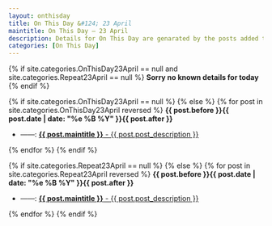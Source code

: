 ```yaml
---
layout: onthisday
title: On This Day &#124; 23 April
maintitle: On This Day — 23 April
description: Details for On This Day are genarated by the posts added to the website so the content is subject to changes/updates over time.
categories: [On This Day]
---
```


{% if site.categories.OnThisDay23April == null and site.categories.Repeat23April == null %}
<strong>Sorry no known details for today</strong>
{% endif %}

{% if site.categories.OnThisDay23April == null %}
{% else %}
{% for post in site.categories.OnThisDay23April reversed %}
<strong>{{ post.before }}{{ post.date | date: "%e %B %Y" }}{{ post.after }}</strong>
<ul>
<li> ——: <a href="{{ post.url }}"><strong>{{ post.maintitle }}</strong> - {{ post.post_description }}</a></li>
</ul>
{% endfor %}
{% endif %}

{% if site.categories.Repeat23April == null %}
{% else %}
{% for post in site.categories.Repeat23April reversed %}
<strong>{{ post.before }}{{ post.date | date: "%e %B %Y" }}{{ post.after }}</strong>
<ul>
<li> ——: <a href="{{ post.url }}"><strong>{{ post.maintitle }}</strong> - {{ post.post_description }}</a></li>
</ul>
{% endfor %}
{% endif %}
